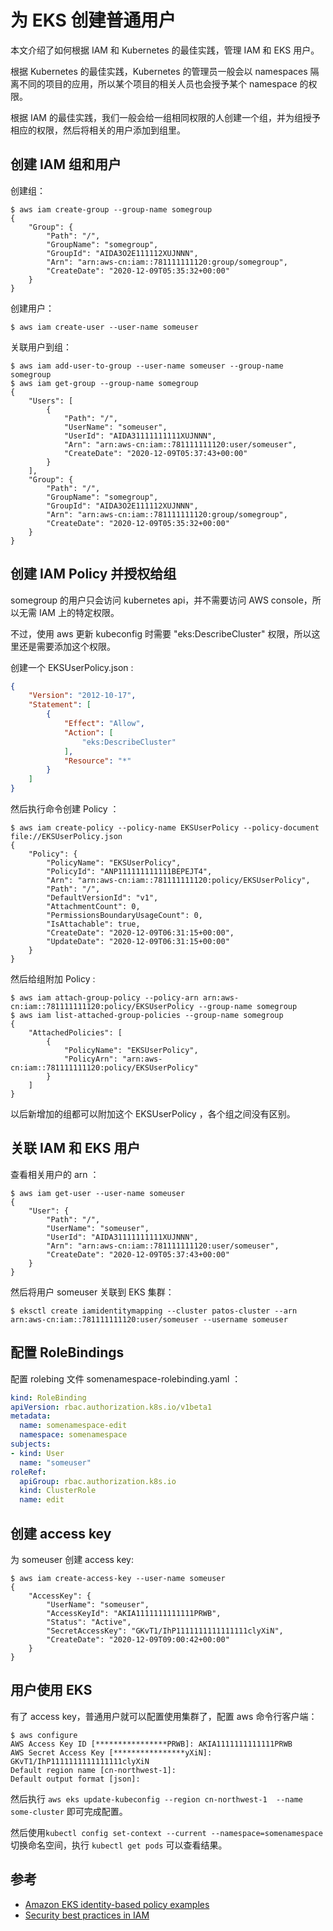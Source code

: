 # 为 EKS 创建普通用户

本文介绍了如何根据 IAM 和 Kubernetes 的最佳实践，管理 IAM 和 EKS 用户。

根据 Kubernetes 的最佳实践，Kubernetes 的管理员一般会以 namespaces 隔离不同的项目的应用，所以某个项目的相关人员也会授予某个 namespace 的权限。

根据 IAM 的最佳实践，我们一般会给一组相同权限的人创建一个组，并为组授予相应的权限，然后将相关的用户添加到组里。

## 创建 IAM 组和用户

创建组：

```shell
$ aws iam create-group --group-name somegroup
{
    "Group": {
        "Path": "/",
        "GroupName": "somegroup",
        "GroupId": "AIDA3O2E111112XUJNNN",
        "Arn": "arn:aws-cn:iam::781111111120:group/somegroup",
        "CreateDate": "2020-12-09T05:35:32+00:00"
    }
}
```

创建用户：

```shell
$ aws iam create-user --user-name someuser
```

关联用户到组：

```shell
$ aws iam add-user-to-group --user-name someuser --group-name somegroup
$ aws iam get-group --group-name somegroup
{
    "Users": [
        {
            "Path": "/",
            "UserName": "someuser",
            "UserId": "AIDA31111111111XUJNNN",
            "Arn": "arn:aws-cn:iam::781111111120:user/someuser",
            "CreateDate": "2020-12-09T05:37:43+00:00"
        }
    ],
    "Group": {
        "Path": "/",
        "GroupName": "somegroup",
        "GroupId": "AIDA3O2E111112XUJNNN",
        "Arn": "arn:aws-cn:iam::781111111120:group/somegroup",
        "CreateDate": "2020-12-09T05:35:32+00:00"
    }
}
```

## 创建 IAM Policy 并授权给组

somegroup 的用户只会访问 kubernetes api，并不需要访问 AWS console，所以无需 IAM 上的特定权限。

不过，使用 aws 更新 kubeconfig 时需要 "eks:DescribeCluster" 权限，所以这里还是需要添加这个权限。

创建一个 EKSUserPolicy.json :

```json
{
    "Version": "2012-10-17",
    "Statement": [
        {
            "Effect": "Allow",
            "Action": [
                "eks:DescribeCluster"
            ],
            "Resource": "*"
        }
    ]
} 
```

然后执行命令创建 Policy ：

```shell
$ aws iam create-policy --policy-name EKSUserPolicy --policy-document file://EKSUserPolicy.json
{                                                                                                                                                                
    "Policy": {
        "PolicyName": "EKSUserPolicy",
        "PolicyId": "ANP111111111111BEPEJT4",
        "Arn": "arn:aws-cn:iam::781111111120:policy/EKSUserPolicy",
        "Path": "/",
        "DefaultVersionId": "v1",
        "AttachmentCount": 0,
        "PermissionsBoundaryUsageCount": 0,
        "IsAttachable": true,
        "CreateDate": "2020-12-09T06:31:15+00:00",
        "UpdateDate": "2020-12-09T06:31:15+00:00"
    }
}
```

然后给组附加 Policy :

```shell
$ aws iam attach-group-policy --policy-arn arn:aws-cn:iam::781111111120:policy/EKSUserPolicy --group-name somegroup
$ aws iam list-attached-group-policies --group-name somegroup
{
    "AttachedPolicies": [
        {
            "PolicyName": "EKSUserPolicy",
            "PolicyArn": "arn:aws-cn:iam::781111111120:policy/EKSUserPolicy"
        }
    ]
}
```

以后新增加的组都可以附加这个 EKSUserPolicy ，各个组之间没有区别。 


## 关联 IAM 和 EKS 用户 

查看相关用户的 arn ：

```shell
$ aws iam get-user --user-name someuser
{
    "User": {
        "Path": "/",
        "UserName": "someuser",
        "UserId": "AIDA31111111111XUJNNN",
        "Arn": "arn:aws-cn:iam::781111111120:user/someuser",
        "CreateDate": "2020-12-09T05:37:43+00:00"
    }
}
```

然后将用户 someuser 关联到 EKS 集群：


```shell
$ eksctl create iamidentitymapping --cluster patos-cluster --arn arn:aws-cn:iam::781111111120:user/someuser --username someuser
```

## 配置 RoleBindings

配置 rolebing 文件 somenamespace-rolebinding.yaml ：

```yaml
kind: RoleBinding
apiVersion: rbac.authorization.k8s.io/v1beta1
metadata:
  name: somenamespace-edit
  namespace: somenamespace
subjects:
- kind: User
  name: "someuser"
roleRef:
  apiGroup: rbac.authorization.k8s.io
  kind: ClusterRole
  name: edit
```

## 创建 access key

为 someuser 创建 access key:

```shell
$ aws iam create-access-key --user-name someuser
{
    "AccessKey": {
        "UserName": "someuser",
        "AccessKeyId": "AKIA1111111111111PRWB",
        "Status": "Active",
        "SecretAccessKey": "GKvT1/IhP1111111111111111clyXiN",                                                                                                                                        
        "CreateDate": "2020-12-09T09:00:42+00:00"                                                                                                                                                             
    }                                                                                                                                                                                                         
}   
```

## 用户使用 EKS

有了 access key，普通用户就可以配置使用集群了，配置 aws 命令行客户端：

```shell
$ aws configure
AWS Access Key ID [****************PRWB]: AKIA1111111111111PRWB
AWS Secret Access Key [****************yXiN]: GKvT1/IhP1111111111111111clyXiN
Default region name [cn-northwest-1]:
Default output format [json]:
```

然后执行 ```aws eks update-kubeconfig --region cn-northwest-1  --name some-cluster``` 即可完成配置。

然后使用```kubectl config set-context --current --namespace=somenamespace```切换命名空间，执行 ```kubectl get pods``` 可以查看结果。

## 参考

* [Amazon EKS identity-based policy examples](https://docs.aws.amazon.com/eks/latest/userguide/security_iam_id-based-policy-examples.html)
* [Security best practices in IAM](https://docs.aws.amazon.com/IAM/latest/UserGuide/best-practices.html)
